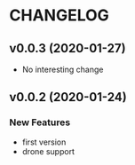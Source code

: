 # CHANGELOG



## v0.0.3 (2020-01-27)

- No interesting change


## v0.0.2 (2020-01-24)

### New Features
- first version
- drone support






